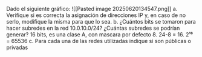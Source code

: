 Dado el siguiente gráfico:
![[Pasted image 20250620134547.png]]
a. Verifique si es correcta la asignación de direcciones IP y, en caso de no serlo,
modifique la misma para que lo sea.
b. ¿Cuántos bits se tomaron para hacer subredes en la red 10.0.10.0/24? ¿Cuántas
subredes se podrían generar?
16 bits, es una clase A, con mascara por defecto 8. 24-8 = 16. 2¹⁶ = 65536
c. Para cada una de las redes utilizadas indique si son públicas o privadas